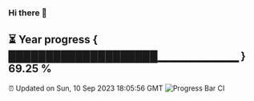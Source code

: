 ### Hi there 👋
⏳ Year progress { ████████████████████▁▁▁▁▁▁▁▁▁▁ } 69.25 %
---
⏰ Updated on Sun, 10 Sep 2023 18:05:56 GMT
![Progress Bar CI](https://github.com/Moyi321/Moyi321/workflows/Progress%20Bar%20CI/badge.svg)
